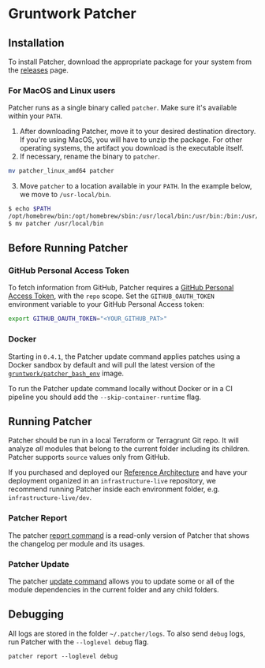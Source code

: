 # Gruntwork Patcher

## Installation

To install Patcher, download the appropriate package for your system from the [releases](https://github.com/gruntwork-io/patcher-cli/releases) page.

### For MacOS and Linux users

Patcher runs as a single binary called `patcher`. Make sure it's available within your `PATH`.

1. After downloading Patcher, move it to your desired destination directory. If you're using MacOS, you will have to unzip the package. For other operating systems, the artifact you download is the executable itself.
2. If necessary, rename the binary to `patcher`.
```bash
mv patcher_linux_amd64 patcher
```
3. Move `patcher` to a location available in your `PATH`. In the example below, we move to `/usr-local/bin`.
```bash
$ echo $PATH
/opt/homebrew/bin:/opt/homebrew/sbin:/usr/local/bin:/usr/bin:/bin:/usr/sbin:/sbin:/usr/local/go/bin:/Library/Apple/usr/bin:/Users/grunty/bin:/Users/grunty/go/bin
$ mv patcher /usr/local/bin
```

## Before Running Patcher

### GitHub Personal Access Token

To fetch information from GitHub, Patcher requires a [GitHub Personal Access Token](https://docs.github.com/en/authentication/keeping-your-account-and-data-secure/creating-a-personal-access-token), with the `repo` scope. Set the
`GITHUB_OAUTH_TOKEN` environment variable to your GitHub Personal Access token:

```bash
export GITHUB_OAUTH_TOKEN="<YOUR_GITHUB_PAT>"
```

### Docker

Starting in `0.4.1`, the Patcher update command applies patches using a Docker sandbox by default and will pull the latest version of the [`gruntwork/patcher_bash_env`](https://hub.docker.com/r/gruntwork/patcher_bash_env) image.

To run the Patcher update command locally without Docker or in a CI pipeline you should add the `--skip-container-runtime` flag.

## Running Patcher

Patcher should be run in a local Terraform or Terragrunt Git repo. It will analyze _all_ modules that belong to the current folder including its children. Patcher supports `source` values only from GitHub.

If you purchased and deployed our [Reference Architecture](https://gruntwork.io/reference-architecture/) and have your deployment organized in an `infrastructure-live` repository, we recommend running Patcher inside each environment folder, e.g. `infrastructure-live/dev`.

### Patcher Report

The patcher [report command](/patcher/running-patcher/report) is a read-only version of Patcher that shows the changelog per module and its usages.

### Patcher Update

The patcher [update command](/patcher/running-patcher/update) allows you to update some or all of the module dependencies in the current folder and any child folders.

## Debugging

All logs are stored in the folder `~/.patcher/logs`. To also send `debug` logs, run Patcher with the `--loglevel debug` flag.

```
patcher report --loglevel debug
```

<!-- ##DOCS-SOURCER-START
{
  "sourcePlugin": "local-copier",
  "hash": "88cbc311c91c973726b7edac4484f4d2"
}
##DOCS-SOURCER-END -->
